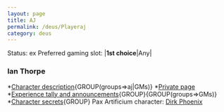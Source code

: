 ```yaml
---
layout: page
title: AJ
permalink: /deus/Playeraj
category: deus
---
```

Status: ex
Preferred gaming slot:
|__1st choice__|Any|
### Ian Thorpe
*[Character description](CharPublicAJ){GROUP(groups=&gt;aj|GMs)}
*[Private page](CharPrivateAJ)
*[Experience tally and announcements](AnnounceAJ){GROUP}{GROUP(groups=&gt;GMs)}
*[Character secrets](CharSecretsAJ){GROUP}
Pax Artificium character: [Dirk Phoenix](/pax/pcs/dirk.html)

